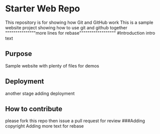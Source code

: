 # Starter Web Repo

This repository is for showing how Git and GitHub work
This is a sample website project 
showing how to use git  and github together
"""""""""""""""more lines for rebase""""""""""""""""""
#Introduction
intro text
## Purpose

Sample website with plenty of files for demos
## Deployment
another stage
adding deployment
## How to contribute
please fork this repo then issue a pull request for review
###Adding copyright
Adding more text for rebase

